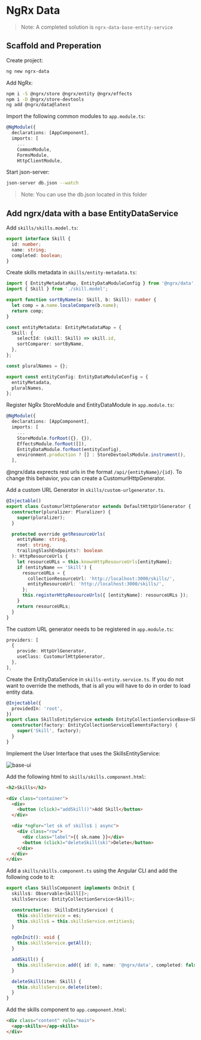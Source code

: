 # NgRx Data

>Note: A completed solution is `ngrx-data-base-entity-service`

## Scaffold and Preperation

Create project:

```bash
ng new ngrx-data
```

Add NgRx:

```bash
npm i -S @ngrx/store @ngrx/entity @ngrx/effects
npm i -D @ngrx/store-devtools
ng add @ngrx/data@latest
```

Import the following common modules to `app.module.ts`:

```typescript
@NgModule({
  declarations: [AppComponent],
  imports: [
    ...
    CommonModule,
    FormsModule,
    HttpClientModule,
```

Start json-server:

```bash
json-server db.json --watch
```

>Note: You can use the db.json located in this folder

## Add ngrx/data with a base EntityDataService

Add `skills/skills.model.ts`:

```typescript
export interface Skill {
  id: number;
  name: string;
  completed: boolean;
}
```

Create skills metadata in `skills/entity-metadata.ts`:

```typescript
import { EntityMetadataMap, EntityDataModuleConfig } from '@ngrx/data';
import { Skill } from './skill.model';

export function sortByName(a: Skill, b: Skill): number {
  let comp = a.name.localeCompare(b.name);
  return comp;
}

const entityMetadata: EntityMetadataMap = {
  Skill: {
    selectId: (skill: Skill) => skill.id,
    sortComparer: sortByName,
  },
};

const pluralNames = {};

export const entityConfig: EntityDataModuleConfig = {
  entityMetadata,
  pluralNames,
};
```

Register NgRx StoreModule and EntityDataModule in `app.module.ts`:

```typescript
@NgModule({
  declarations: [AppComponent],
  imports: [
    ...
    StoreModule.forRoot({}, {}),
    EffectsModule.forRoot([]),
    EntityDataModule.forRoot(entityConfig),
    environment.production ? [] : StoreDevtoolsModule.instrument(),
  ],
```

@ngrx/data exprects rest urls in the format `/api/{entityName}/{id}`. To change this behavior, you can create a CustomurlHttpGenerator.

Add a custom URL Generator in `skills/custom-urlgenerator.ts`. 

```typescript
@Injectable()
export class CustomurlHttpGenerator extends DefaultHttpUrlGenerator {
  constructor(pluralizer: Pluralizer) {
    super(pluralizer);
  }

  protected override getResourceUrls(
    entityName: string,
    root: string,
    trailingSlashEndpoints?: boolean
  ): HttpResourceUrls {
    let resourceURLs = this.knownHttpResourceUrls[entityName];
    if (entityName == 'Skill') {
      resourceURLs = {
        collectionResourceUrl: 'http://localhost:3000/skills/',
        entityResourceUrl: 'http://localhost:3000/skills/',
      };
      this.registerHttpResourceUrls({ [entityName]: resourceURLs });
    }
    return resourceURLs;
  }
}
```

The custom URL generator needs to be registered in `app.module.ts`:

```typescript
providers: [
  {
    provide: HttpUrlGenerator,
    useClass: CustomurlHttpGenerator,
  },
],
```

Create the EntityDataService in `skills-entity.service.ts`. If you do not want to override the methods, that is all you will have to do in order to load entity data.

  ```typescript
  @Injectable({
    providedIn: 'root',
  })
  export class SkillsEntityService extends EntityCollectionServiceBase<Skill> {
    constructor(factory: EntityCollectionServiceElementsFactory) {
      super('Skill', factory);
    }
  }
  ```

Implement the User Interface that uses the SkillsEntityService:

![base-ui](_images/base-ui.jpg)

Add the following html to `skills/skills.component.html`:

```html
<h2>Skills</h2>

<div class="container">
  <div>
    <button (click)="addSkill()">Add Skill</button>
  </div>

  <div *ngFor="let sk of skills$ | async">
    <div class="row">
      <div class="label">{{ sk.name }}</div>
      <button (click)="deleteSkill(sk)">Delete</button>
    </div>
  </div>
</div>
```

Add a `skills/skills.component.ts` using the Angular CLI and add the following code to it:

```typescript
export class SkillsComponent implements OnInit {
  skills$: Observable<Skill[]>;
  skillsService: EntityCollectionService<Skill>;

  constructor(es: SkillsEntityService) {
    this.skillsService = es;
    this.skills$ = this.skillsService.entities$;
  }

  ngOnInit(): void {
    this.skillsService.getAll();
  }

  addSkill() {
    this.skillsService.add({ id: 0, name: '@ngrx/data', completed: false });
  }

  deleteSkill(item: Skill) {
    this.skillsService.delete(item);
  }
}
```

Add the skills component to `app.component.html`:

```html
<div class="content" role="main">
  <app-skills></app-skills>
</div>
```
